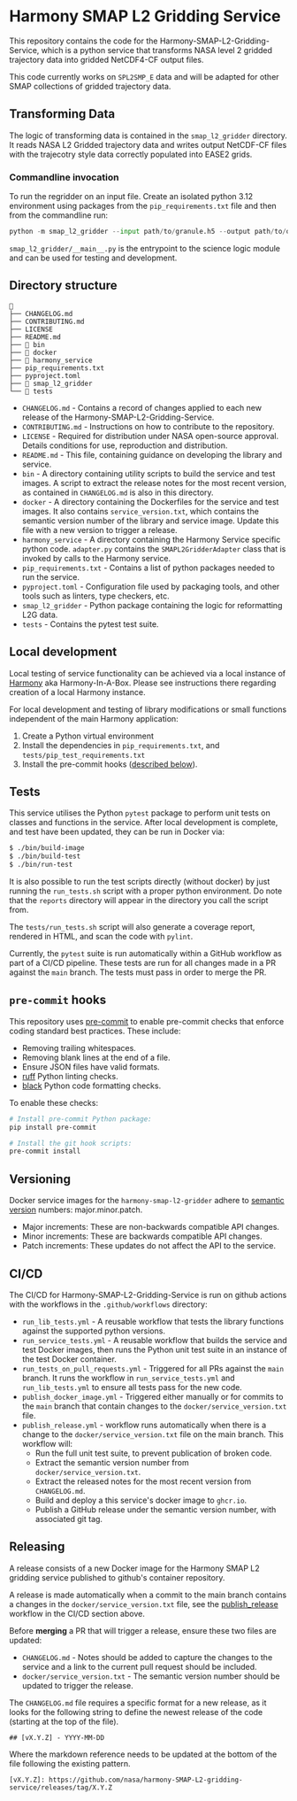 # Harmony SMAP L2 Gridding Service

This repository contains the code for the Harmony-SMAP-L2-Gridding-Service, which is a python service that transforms NASA level 2 gridded trajectory data into gridded NetCDF4-CF output files.

This code currently works on `SPL2SMP_E` data and will be adapted for other SMAP collections of gridded trajectory data.


## Transforming Data

The logic of transforming data is contained in the `smap_l2_gridder` directory. It reads NASA L2 Gridded trajectory data and writes output NetCDF-CF files with the trajecotry style data correctly populated into EASE2 grids.

### Commandline invocation
To run the regridder on an input file.  Create an isolated python 3.12 environment using packages from the `pip_requirements.txt` file and then from the commandline run:

```python
python -m smap_l2_gridder --input path/to/granule.h5 --output path/to/output_granule.nc
```

`smap_l2_gridder/__main__.py` is the entrypoint to the science logic module and can be used for testing and development.

## Directory structure

```
📁
├── CHANGELOG.md
├── CONTRIBUTING.md
├── LICENSE
├── README.md
├── 📁 bin
├── 📁 docker
├── 📁 harmony_service
├── pip_requirements.txt
├── pyproject.toml
├── 📁 smap_l2_gridder
└── 📁 tests
```

* `CHANGELOG.md` -   Contains a record of changes applied to each new release of the Harmony-SMAP-L2-Gridding-Service.
* `CONTRIBUTING.md` -  Instructions on how to contribute to the repository.
* `LICENSE` - Required for distribution under NASA open-source approval. Details conditions for use, reproduction and distribution.
* `README.md` - This file, containing guidance on developing the library and service.
* `bin` - A directory containing utility scripts to build the service and test images. A script to extract the release notes for the most recent version, as contained in `CHANGELOG.md` is also in this directory.
* `docker` - A directory containing the Dockerfiles for the service and test images. It also contains `service_version.txt`, which contains the semantic version number of the library and service image. Update this file with a new version to trigger a release.
*  `harmony_service` - A directory containing the Harmony Service specific python code. `adapter.py` contains the `SMAPL2GridderAdapter` class that is invoked by calls to the Harmony service.
* `pip_requirements.txt` - Contains a list of python packages needed to run the service.
* `pyproject.toml` - Configuration file used by packaging tools, and other tools such as linters, type checkers, etc.
* `smap_l2_gridder` - Python package containing the logic for reformatting L2G data.
* `tests` -  Contains the pytest test suite.


## Local development

Local testing of service functionality can be achieved via a local instance of
[Harmony](https://github.com/nasa/harmony) aka Harmony-In-A-Box. Please see instructions there
regarding creation of a local Harmony instance.

For local development and testing of library modifications or small functions independent of the main Harmony application:

1. Create a Python virtual environment
1. Install the dependencies in `pip_requirements.txt`, and `tests/pip_test_requirements.txt`
1. Install the pre-commit hooks ([described below](#pre-commit-hooks)).


## Tests

This service utilises the Python `pytest` package to perform unit tests on
classes and functions in the service. After local development is complete, and
test have been updated, they can be run in Docker via:

```bash
$ ./bin/build-image
$ ./bin/build-test
$ ./bin/run-test
```

It is also possible to run the test scripts directly (without docker) by just running the `run_tests.sh` script with a proper python environment. Do note that the `reports` directory will appear in the directory you call the script from.

The `tests/run_tests.sh` script will also generate a coverage report, rendered
in HTML, and scan the code with `pylint`.

Currently, the `pytest` suite is run automatically within a GitHub workflow
as part of a CI/CD pipeline. These tests are run for all changes made in a PR
against the `main` branch. The tests must pass in order to merge the PR.

## `pre-commit` hooks

This repository uses [pre-commit](https://pre-commit.com/) to enable pre-commit
checks that enforce coding standard best practices. These include:

* Removing trailing whitespaces.
* Removing blank lines at the end of a file.
* Ensure JSON files have valid formats.
* [ruff](https://github.com/astral-sh/ruff) Python linting checks.
* [black](https://black.readthedocs.io/en/stable/index.html) Python code
  formatting checks.

To enable these checks:

```bash
# Install pre-commit Python package:
pip install pre-commit

# Install the git hook scripts:
pre-commit install
```

## Versioning

Docker service images for the `harmony-smap-l2-gridder` adhere to [semantic
version](https://semver.org/) numbers: major.minor.patch.

* Major increments: These are non-backwards compatible API changes.
* Minor increments: These are backwards compatible API changes.
* Patch increments: These updates do not affect the API to the service.

## CI/CD

The CI/CD for Harmony-SMAP-L2-Gridding-Service is run on github actions with
the workflows in the `.github/workflows` directory:

* `run_lib_tests.yml` - A reusable workflow that tests the library functions
  against the supported python versions.
* `run_service_tests.yml` - A reusable workflow that builds the service and
  test Docker images, then runs the Python unit test suite in an instance of
  the test Docker container.
* `run_tests_on_pull_requests.yml` - Triggered for all PRs against the `main`
  branch. It runs the workflow in `run_service_tests.yml` and
  `run_lib_tests.yml` to ensure all tests pass for the new code.
* `publish_docker_image.yml` - Triggered either manually or for commits to the
  `main` branch that contain changes to the `docker/service_version.txt` file.
* `publish_release.yml`<a name="release-workflow"></a> - workflow runs
   automatically when there is a change to the `docker/service_version.txt`
   file on the main branch.  This workflow will:
    * Run the full unit test suite, to prevent publication of broken code.
    * Extract the semantic version number from `docker/service_version.txt`.
    * Extract the released notes for the most recent version from `CHANGELOG.md`.
    * Build and deploy a this service's docker image to `ghcr.io`.
    * Publish a GitHub release under the semantic version number, with associated
      git tag.


## Releasing

A release consists of a new Docker image for the Harmony SMAP L2 gridding service
published to github's container repository.

A release is made automatically when a commit to the main branch contains a
changes in the `docker/service_version.txt` file, see the [publish_release](#release-workflow) workflow in the CI/CD section above.

Before **merging** a PR that will trigger a release, ensure these two files are updated:

* `CHANGELOG.md` - Notes should be added to capture the changes to the service and a link to the current pull request should be included.
* `docker/service_version.txt` - The semantic version number should be updated to trigger the release.

The `CHANGELOG.md` file requires a specific format for a new release, as it
looks for the following string to define the newest release of the code
(starting at the top of the file).

```
## [vX.Y.Z] - YYYY-MM-DD
```

Where the markdown reference needs to be updated at the bottom of the file following the existing pattern.
```
[vX.Y.Z]: https://github.com/nasa/harmony-SMAP-L2-gridding-service/releases/tag/X.Y.Z
```
